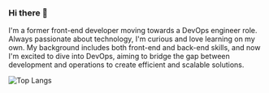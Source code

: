 ### Hi there 👋

<!--
**kbnhvn/kbnhvn** is a ✨ _special_ ✨ repository because its `README.md` (this file) appears on your GitHub profile.

Here are some ideas to get you started:

- 🔭 I’m currently working on ...
- 🌱 I’m currently learning ...
- 👯 I’m looking to collaborate on ...
- 🤔 I’m looking for help with ...
- 💬 Ask me about ...
- 📫 How to reach me: ...
- 😄 Pronouns: ...
- ⚡ Fun fact: ...
-->

I'm a former front-end developer moving towards a DevOps engineer role. Always passionate about technology, I'm curious and love learning on my own. My background includes both front-end and back-end skills, and now I'm excited to dive into DevOps, aiming to bridge the gap between development and operations to create efficient and scalable solutions.


![Top Langs](https://github-readme-stats.vercel.app/api/top-langs/?username=kbnhvn&layout=compact&theme=dark&show_icons=true)
